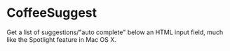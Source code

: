 # CoffeeSuggest
Get a list of suggestions/"auto complete" below an HTML input field,
much like the Spotlight feature in Mac OS X.
